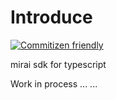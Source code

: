 # Introduce

[![Commitizen friendly](https://img.shields.io/badge/commitizen-friendly-brightgreen.svg)](http://commitizen.github.io/cz-cli/)

mirai sdk for typescript

Work in process ... ...